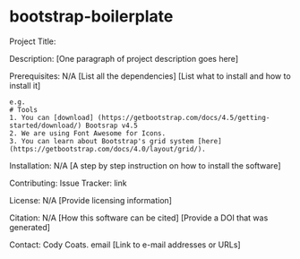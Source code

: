 # bootstrap-boilerplate

Project Title:

Description: 
    [One paragraph of project description goes here]

Prerequisites: N/A
    [List all the dependencies]
    [List what to install and how to install it]

    e.g.
    # Tools
    1. You can [download] (https://getbootstrap.com/docs/4.5/getting-started/download/) Bootsrap v4.5
    2. We are using Font Awesome for Icons.
    3. You can learn about Bootstrap's grid system [here] (https://getbootstrap.com/docs/4.0/layout/grid/).

Installation: N/A
    [A step by step instruction on how to install the software]

Contributing:
    Issue Tracker: link

License: N/A
    [Provide licensing information]

Citation: N/A
    [How this software can be cited]
    [Provide a DOI that was generated]

Contact: Cody Coats. email
    [Link to e-mail addresses or URLs]
